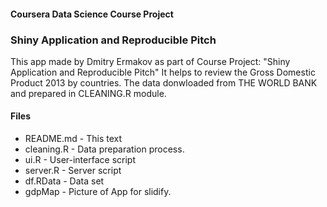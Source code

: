 #### Coursera Data Science Course Project
###  Shiny Application and Reproducible Pitch
  This app made by Dmitry Ermakov as part of Course Project: "Shiny Application and Reproducible Pitch" It helps to review the Gross Domestic Product 2013 by countries. The data donwloaded from THE WORLD BANK and prepared in CLEANING.R module.
####  Files
  * README.md  - This text
  * cleaning.R - Data preparation process.
  * ui.R 	   - User-interface script
  * server.R   - Server script
  * df.RData - Data set
  * gdpMap - Picture of App for slidify.